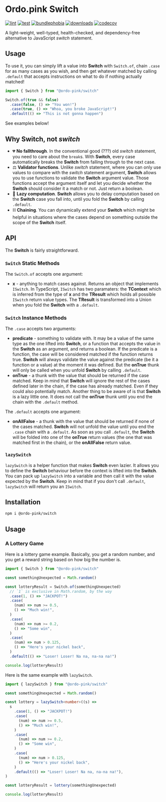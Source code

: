 # Ordo.pink Switch

[![lint](https://github.com/ordo-pink/switch/actions/workflows/lint.yml/badge.svg)](https://github.com/ordo-pink/switch/actions/workflows/lint.yml)
[![test](https://github.com/ordo-pink/switch/actions/workflows/test.yml/badge.svg)](https://github.com/ordo-pink/switch/actions/workflows/test.yml)
[![bundlephobia](https://img.shields.io/bundlephobia/min/@ordo-pink/switch?style=flat)](https://bundlephobia.com/package/@ordo-pink/switch)
[![downloads](https://img.shields.io/npm/dt/@ordo-pink/switch?style=flat)](https://www.npmjs.com/package/@ordo-pink/switch)
[![codecov](https://img.shields.io/codecov/c/gh/ordo-pink/switch)](https://app.codecov.io/gh/ordo-pink/switch)

A light-weight, well-typed, health-checked, and dependency-free alternative to JavaScript _switch_
statement.

## Usage

To use it, you can simply lift a value into **Switch** with `Switch.of`, chain `.case` for as many
cases as you wish, and then get whatever matched by calling `.default` that accepts instructions on
what to do if nothing actually matched!

```typescript
import { Switch } from "@ordo-pink/switch"

Switch.of(true && false)
  .case(false, () => "You won!")
  .case(true, () => "Whoa, you broke JavaScript!")
  .default(() => "This is not gonna happen")
```

See examples below!

## Why **Switch**, not _switch_

- 💔 **No fallthrough**. In the conventional good (???) old _switch_ statement, you need to care
  about the `break`s. With **Switch**, every case automatically breaks the **Switch** from falling
  through to the next case.
- ⚖ **Validator functions**. Unlike _switch_ statement, where you can only use values to compare
  with the _switch_ statement argument, **Switch** allows you to use functions to validate the
  **Switch** argument value. Those functions accept the argument itself and let you decide whether
  the **Switch** should consider it a match or not. Just return a boolean.
- 🦥 **Lazy computation**. **Switch** allows you to delay computation based on the **Switch** case
  you fall into, until you fold the **Switch** by calling `.default`.
- ⛓ **Chaining**. You can dynamically extend your **Switch** which might be helpful in situations
  where the cases depend on something outside the scope of the **Switch** itself.

## API

The **Switch** is fairly straightforward.

### `Switch` Static Methods

The `Switch.of` accepts one argument:

- **x** - anything to match cases against. Returns an object that implements `ISwitch`. In
  TypeScript, `ISwitch` has two paramaters: the **TContext** which is inferred from the type of
  **x** and the **TResult** which holds all possible `ISwitch` return value types. The **TResult**
  is transformed into a Union when you fold the **Switch** with a `.default`.

### `Switch` Instance Methods

The `.case` accepts two arguments:

- **predicate** - something to validate with. It may be a value of the same type as the one lifted
  into **Switch**, or a function that accepts the value in the **Switch** as an argument, and
  returns a boolean. If the predicate is a function, the case will be considered matched if the
  function returns true. **Switch** will always validate the value against the predicate (be it a
  function or a value) at the moment it was defined. But the **onTrue** thunk will only be called
  when you unfold **Switch** by calling `.default`.
- **onTrue** - a thunk with the value that should be returned if the case matched. Keep in mind that
  **Switch** will ignore the rest of the cases defined later in the chain, if the case has already
  matched. Even if they could also potentially match. Another thing to be aware of is that
  **Switch** is a lazy little one. It does not call the **onTrue** thunk until you end the chain
  with the `.default` method.

The `.default` accepts one argument:

- **onAllFalse** - a thunk with the value that should be returned if none of the cases matched.
  **Switch** will not unfold the value until you end the `.case` chain with a `.default`. As soon as
  you call `.default`, the **Switch** will be folded into one of the **onTrue** return values (the
  one that was matched first in the chain), or the **onAllFalse** return value.

### `lazySwitch`

`lazySwitch` is a helper function that makes **Switch** even lazier. It allows you to define the
**Switch** behaviour before the context is lifted into the **Switch**. You can pack up `lazySwitch`
into a variable and then call it with the value expected by the **Switch**. Keep in mind that if you
don't call `.default`, `lazySwitch` will return you an `ISwitch`.

## Installation

```sh
npm i @ordo-pink/switch
```

## Usage

### A Lottery Game

Here is a lottery game example. Basically, you get a random number, and you get a reward string
based on how big the number is.

```typescript
import { Switch } from "@ordo-pink/switch"

const somethingUnexpected = Math.random()

const lotteryResult = Switch.of(somethingUnexpected)
  // `1` is exclusive in Math.random, by the way
  .case(1, () => "JACKPOT!")
  .case(
    (num) => num >= 0.5,
    () => "Much win!",
  )
  .case(
    (num) => num >= 0.2,
    () => "Some win",
  )
  .case(
    (num) => num > 0.125,
    () => "Here's your nickel back",
  )
  .default(() => "Loser! Loser! Na na, na-na na!")

console.log(lotteryResult)
```

Here is the same example with `lazySwitch`.

```typescript
import { lazySwitch } from "@ordo-pink/switch"

const somethingUnexpected = Math.random()

const lottery = lazySwitch<number>((s) =>
  s
    .case(1, () => "JACKPOT!")
    .case(
      (num) => num >= 0.5,
      () => "Much win!",
    )
    .case(
      (num) => num >= 0.2,
      () => "Some win",
    )
    .case(
      (num) => num > 0.125,
      () => "Here's your nickel back",
    )
    .default(() => "Loser! Loser! Na na, na-na na!"),
)

const lotteryResult = lottery(somethingUnexpected)

console.log(lotteryResult)
```
